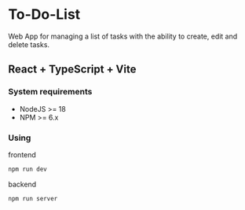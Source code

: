 # To-Do-List
Web App for managing a list of tasks with the ability to create, edit and delete tasks.

## React + TypeScript + Vite

### System requirements

* NodeJS >= 18
* NPM >= 6.x


### Using

frontend
```sh
npm run dev
```

backend
```sh
npm run server
```
